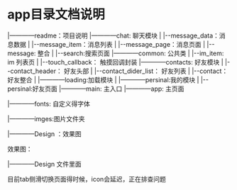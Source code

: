 # app目录文档说明

|————readme：项目说明
|————chat: 聊天模块
|    |--message_data：消息数据
|    |--message_item：消息列表
|    |--message_page：消息页面
|    |--message: 整合
|    |--search:搜索页面
|————common: 公共类
|    |--im_item: im 列表页
|    |--touch_callback： 触摸回调封装
|————contacts: 好友模块
|    |--contact_header： 好友头部
|    |--contact_dider_list： 好友列表
|    |--contact： 好友整合
|
|————loading:加载模块
|
|————persinal:我的模块
|    |--persinal:好友页面
|————main: 主入口
|————app: 主页面

|————fonts: 自定义得字体

|————imges:图片文件夹

|————Design ：效果图


效果图：
 
|————Design  文件里面


<!-- 问题 -->
目前tab侧滑切换页面得时候，icon会延迟，正在排查问题
